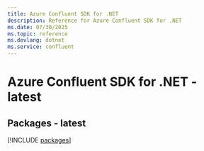 ```yaml
---
title: Azure Confluent SDK for .NET
description: Reference for Azure Confluent SDK for .NET
ms.date: 07/30/2025
ms.topic: reference
ms.devlang: dotnet
ms.service: confluent
---
```

# Azure Confluent SDK for .NET - latest
## Packages - latest
[!INCLUDE [packages](confluent-index.md)]